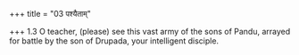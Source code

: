 +++
title = "03 पश्यैताम्"

+++
1.3 O teacher, (please) see this vast army of the sons of Pandu, arrayed
for battle by the son of Drupada, your intelligent disciple.
